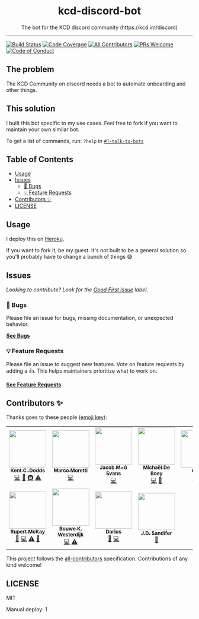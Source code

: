 <div align="center">
<h1>kcd-discord-bot</h1>

<p>The bot for the KCD discord community (https://kcd.im/discord)</p>
</div>

---

<!-- prettier-ignore-start -->
[![Build Status][build-badge]][build]
[![Code Coverage][coverage-badge]][coverage]
[![All Contributors][all-contributors-badge]](#contributors-)
[![PRs Welcome][prs-badge]][prs]
[![Code of Conduct][coc-badge]][coc]
<!-- prettier-ignore-end -->

## The problem

The KCD Community on discord needs a bot to automate onboarding and other
things.

## This solution

I built this bot specific to my use cases. Feel free to fork if you want to
maintain your own similar bot.

To get a list of commands, run: `?help` in
[`#🤖-talk-to-bots`](https://discord.com/channels/715220730605731931/721074443694374943)

## Table of Contents

<!-- START doctoc generated TOC please keep comment here to allow auto update -->
<!-- DON'T EDIT THIS SECTION, INSTEAD RE-RUN doctoc TO UPDATE -->

- [Usage](#usage)
- [Issues](#issues)
  - [🐛 Bugs](#-bugs)
  - [💡 Feature Requests](#-feature-requests)
- [Contributors ✨](#contributors-)
- [LICENSE](#license)

<!-- END doctoc generated TOC please keep comment here to allow auto update -->

## Usage

I deploy this on [Heroku](https://heroku.com/).

If you want to fork it, be my guest. It's not built to be a general solution so
you'll probably have to change a bunch of things 😅

## Issues

_Looking to contribute? Look for the [Good First Issue][good-first-issue]
label._

### 🐛 Bugs

Please file an issue for bugs, missing documentation, or unexpected behavior.

[**See Bugs**][bugs]

### 💡 Feature Requests

Please file an issue to suggest new features. Vote on feature requests by adding
a 👍. This helps maintainers prioritize what to work on.

[**See Feature Requests**][requests]

## Contributors ✨

Thanks goes to these people ([emoji key][emojis]):

<!-- ALL-CONTRIBUTORS-LIST:START - Do not remove or modify this section -->
<!-- prettier-ignore-start -->
<!-- markdownlint-disable -->
<table>
  <tr>
    <td align="center"><a href="https://kentcdodds.com"><img src="https://avatars.githubusercontent.com/u/1500684?v=3?s=100" width="100px;" alt=""/><br /><sub><b>Kent C. Dodds</b></sub></a><br /><a href="https://github.com/kentcdodds/kcd-discord-bot/commits?author=kentcdodds" title="Code">💻</a> <a href="https://github.com/kentcdodds/kcd-discord-bot/commits?author=kentcdodds" title="Documentation">📖</a> <a href="#infra-kentcdodds" title="Infrastructure (Hosting, Build-Tools, etc)">🚇</a> <a href="https://github.com/kentcdodds/kcd-discord-bot/commits?author=kentcdodds" title="Tests">⚠️</a></td>
    <td align="center"><a href="https://github.com/marcosvega91"><img src="https://avatars2.githubusercontent.com/u/5365582?v=4?s=100" width="100px;" alt=""/><br /><sub><b>Marco Moretti</b></sub></a><br /><a href="https://github.com/kentcdodds/kcd-discord-bot/commits?author=marcosvega91" title="Code">💻</a></td>
    <td align="center"><a href="https://dev.to/jacobmgevans"><img src="https://avatars1.githubusercontent.com/u/27247160?v=4?s=100" width="100px;" alt=""/><br /><sub><b>Jacob M-G Evans</b></sub></a><br /><a href="https://github.com/kentcdodds/kcd-discord-bot/commits?author=JacobMGEvans" title="Code">💻</a></td>
    <td align="center"><a href="https://michaeldeboey.be"><img src="https://avatars3.githubusercontent.com/u/6643991?v=4?s=100" width="100px;" alt=""/><br /><sub><b>Michaël De Boey</b></sub></a><br /><a href="https://github.com/kentcdodds/kcd-discord-bot/commits?author=MichaelDeBoey" title="Code">💻</a> <a href="https://github.com/kentcdodds/kcd-discord-bot/pulls?q=is%3Apr+reviewed-by%3AMichaelDeBoey" title="Reviewed Pull Requests">👀</a></td>
    <td align="center"><a href="https://github.com/uwuru"><img src="https://avatars1.githubusercontent.com/u/40305936?v=4?s=100" width="100px;" alt=""/><br /><sub><b>uwuru</b></sub></a><br /><a href="https://github.com/kentcdodds/kcd-discord-bot/commits?author=uwuru" title="Code">💻</a> <a href="https://github.com/kentcdodds/kcd-discord-bot/commits?author=uwuru" title="Tests">⚠️</a></td>
    <td align="center"><a href="http://peter.hozak.info/"><img src="https://avatars0.githubusercontent.com/u/1087670?v=4?s=100" width="100px;" alt=""/><br /><sub><b>Peter Hozák</b></sub></a><br /><a href="https://github.com/kentcdodds/kcd-discord-bot/commits?author=Aprillion" title="Code">💻</a> <a href="https://github.com/kentcdodds/kcd-discord-bot/commits?author=Aprillion" title="Tests">⚠️</a> <a href="https://github.com/kentcdodds/kcd-discord-bot/pulls?q=is%3Apr+reviewed-by%3AAprillion" title="Reviewed Pull Requests">👀</a></td>
    <td align="center"><a href="http://devstack.ng"><img src="https://avatars.githubusercontent.com/u/8310934?v=4?s=100" width="100px;" alt=""/><br /><sub><b>Prince Abalogu</b></sub></a><br /><a href="https://github.com/kentcdodds/kcd-discord-bot/commits?author=MrAbalogu" title="Documentation">📖</a></td>
  </tr>
  <tr>
    <td align="center"><a href="https://fildon.github.io"><img src="https://avatars.githubusercontent.com/u/10462288?v=4?s=100" width="100px;" alt=""/><br /><sub><b>Rupert McKay</b></sub></a><br /><a href="https://github.com/kentcdodds/kcd-discord-bot/commits?author=fildon" title="Documentation">📖</a> <a href="https://github.com/kentcdodds/kcd-discord-bot/commits?author=fildon" title="Code">💻</a> <a href="https://github.com/kentcdodds/kcd-discord-bot/commits?author=fildon" title="Tests">⚠️</a> <a href="https://github.com/kentcdodds/kcd-discord-bot/pulls?q=is%3Apr+reviewed-by%3Afildon" title="Reviewed Pull Requests">👀</a></td>
    <td align="center"><a href="https://bouwe.io"><img src="https://avatars.githubusercontent.com/u/4126793?v=4?s=100" width="100px;" alt=""/><br /><sub><b>Bouwe K. Westerdijk</b></sub></a><br /><a href="https://github.com/kentcdodds/kcd-discord-bot/commits?author=bouwe77" title="Code">💻</a> <a href="https://github.com/kentcdodds/kcd-discord-bot/commits?author=bouwe77" title="Tests">⚠️</a></td>
    <td align="center"><a href="http://mapleleaf.dev"><img src="https://avatars.githubusercontent.com/u/19603573?v=4?s=100" width="100px;" alt=""/><br /><sub><b>Darius</b></sub></a><br /><a href="#ideas-itsMapleLeaf" title="Ideas, Planning, & Feedback">🤔</a> <a href="https://github.com/kentcdodds/kcd-discord-bot/commits?author=itsMapleLeaf" title="Code">💻</a></td>
    <td align="center"><a href="https://github.com/jdsandifer"><img src="https://avatars.githubusercontent.com/u/11567955?v=4?s=100" width="100px;" alt=""/><br /><sub><b>J.D. Sandifer</b></sub></a><br /><a href="https://github.com/kentcdodds/kcd-discord-bot/issues?q=author%3Ajdsandifer" title="Bug reports">🐛</a></td>
  </tr>
</table>

<!-- markdownlint-restore -->
<!-- prettier-ignore-end -->


<!-- ALL-CONTRIBUTORS-LIST:END -->

This project follows the [all-contributors][all-contributors] specification.
Contributions of any kind welcome!

## LICENSE

MIT

<!-- prettier-ignore-start -->
[npm]: https://www.npmjs.com
[node]: https://nodejs.org
[build-badge]: https://img.shields.io/github/workflow/status/kentcdodds/kcd-discord-bot/deploy/main?logo=github&style=flat-square
[build]: https://github.com/kentcdodds/kcd-discord-bot/actions?query=workflow%3Adeploy
[coverage-badge]: https://img.shields.io/codecov/c/github/kentcdodds/kcd-discord-bot.svg?style=flat-square
[coverage]: https://codecov.io/github/kentcdodds/kcd-discord-bot
[prs-badge]: https://img.shields.io/badge/PRs-welcome-brightgreen.svg?style=flat-square
[prs]: http://makeapullrequest.com
[coc-badge]: https://img.shields.io/badge/code%20of-conduct-ff69b4.svg?style=flat-square
[coc]: https://github.com/kentcdodds/kcd-discord-bot/blob/main/other/CODE_OF_CONDUCT.md
[emojis]: https://github.com/all-contributors/all-contributors#emoji-key
[all-contributors]: https://github.com/all-contributors/all-contributors
[all-contributors-badge]: https://img.shields.io/github/all-contributors/kentcdodds/kcd-discord-bot?color=orange&style=flat-square
[bugs]: https://github.com/kentcdodds/kcd-discord-bot/issues?utf8=%E2%9C%93&q=is%3Aissue+is%3Aopen+sort%3Acreated-desc+label%3Abug
[requests]: https://github.com/kentcdodds/kcd-discord-bot/issues?utf8=%E2%9C%93&q=is%3Aissue+is%3Aopen+sort%3Areactions-%2B1-desc+label%3Aenhancement
[good-first-issue]: https://github.com/kentcdodds/kcd-discord-bot/issues?utf8=%E2%9C%93&q=is%3Aissue+is%3Aopen+sort%3Areactions-%2B1-desc+label%3Aenhancement+label%3A%22good+first+issue%22
<!-- prettier-ignore-end -->

Manual deploy: 1

